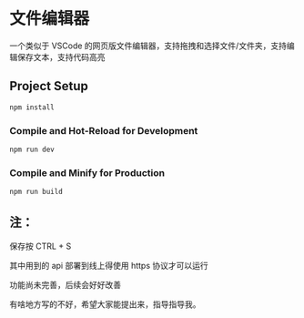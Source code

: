 # 文件编辑器

一个类似于 VSCode 的网页版文件编辑器，支持拖拽和选择文件/文件夹，支持编辑保存文本，支持代码高亮

## Project Setup

```sh
npm install
```

### Compile and Hot-Reload for Development

```sh
npm run dev
```

### Compile and Minify for Production

```sh
npm run build
```

## 注：

保存按 CTRL + S

其中用到的 api 部署到线上得使用 https 协议才可以运行

功能尚未完善，后续会好好改善

有啥地方写的不好，希望大家能提出来，指导指导我。
